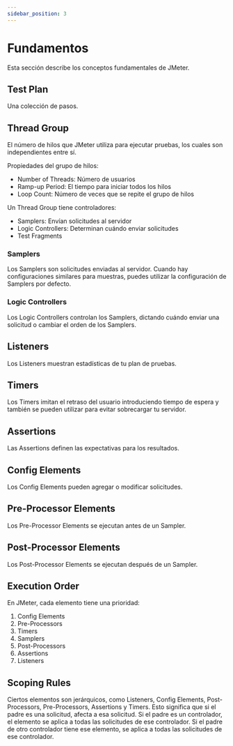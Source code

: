 ```yaml
---
sidebar_position: 3
---
```


# Fundamentos
Esta sección describe los conceptos fundamentales de JMeter.

## Test Plan
Una colección de pasos.

## Thread Group
El número de hilos que JMeter utiliza para ejecutar pruebas, los cuales son independientes 
entre sí.

Propiedades del grupo de hilos:
* Number of Threads: Número de usuarios
* Ramp-up Period: El tiempo para iniciar todos los hilos
* Loop Count: Número de veces que se repite el grupo de hilos

Un Thread Group tiene controladores:
* Samplers: Envían solicitudes al servidor
* Logic Controllers: Determinan cuándo enviar solicitudes
* Test Fragments

### Samplers
Los Samplers son solicitudes enviadas al servidor. Cuando hay configuraciones similares para muestras, 
puedes utilizar la configuración de Samplers por defecto.

### Logic Controllers
Los Logic Controllers controlan los Samplers, dictando cuándo enviar una solicitud o cambiar el orden 
de los Samplers.

## Listeners
Los Listeners muestran estadísticas de tu plan de pruebas.

## Timers
Los Timers imitan el retraso del usuario introduciendo tiempo de espera y también se pueden utilizar 
para evitar sobrecargar tu servidor.

## Assertions
Las Assertions definen las expectativas para los resultados.

## Config Elements
Los Config Elements pueden agregar o modificar solicitudes.

## Pre-Processor Elements
Los Pre-Processor Elements se ejecutan antes de un Sampler.

## Post-Processor Elements
Los Post-Processor Elements se ejecutan después de un Sampler.

## Execution Order
En JMeter, cada elemento tiene una prioridad:
1. Config Elements
2. Pre-Processors
3. Timers
4. Samplers
5. Post-Processors
6. Assertions
7. Listeners

## Scoping Rules
Ciertos elementos son jerárquicos, como Listeners, Config Elements, Post-Processors, Pre-Processors, 
Assertions y Timers. Esto significa que si el padre es una solicitud, afecta a esa solicitud. Si el 
padre es un controlador, el elemento se aplica a todas las solicitudes de ese controlador. Si el padre 
de otro controlador tiene ese elemento, se aplica a todas las solicitudes de ese controlador.


